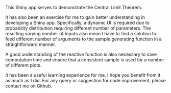 This Shiny app serves to demonstrate the Central Limit Theorem.

It has also been an exercise for me to gain better understanding in developing a Shiny app. Specifically, a dynamic UI is required due to probability distribution requiring different number of parameters. The resulting varying number of inputs also mean I have to find a solution to feed different number of arguments to the sample generating function in a straightforward manner.

A good understanding of the reactive function is also necessary to save computation time and ensure that a consistent sample is used for a number of different plots.

It has been a useful learning experience for me. I hope you benefit from it as much as I did. For any query or suggestion for code improvement, please contact me on Github.
